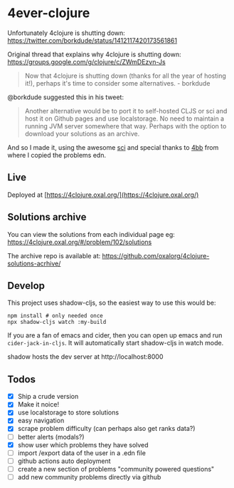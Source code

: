 # 4ever-clojure

Unfortunately 4clojure is shutting down:
https://twitter.com/borkdude/status/1412117420173561861

Original thread that explains why 4clojure is shutting down:
https://groups.google.com/g/clojure/c/ZWmDEzvn-Js

> Now that 4clojure is shutting down (thanks for all the year of hosting it!),
> perhaps it's time to consider some alternatives. - borkdude

@borkdude suggested this in his tweet:

> Another alternative would be to port it to self-hosted CLJS or sci and host it
> on Github pages and use localstorage. No need to maintain a running JVM server
> somewhere that way. Perhaps with the option to download your solutions as an
> archive.

And so I made it, using the awesome [sci](https://github.com/borkdude/sci) and
special thanks to [4bb](https://github.com/porkostomus/4bb) from where I copied
the problems edn.

## Live

Deployed at [https://4clojure.oxal.org/](https://4clojure.oxal.org/)

## Solutions archive

You can view the solutions from each individual page eg: https://4clojure.oxal.org/#/problem/102/solutions

The archive repo is available at: https://github.com/oxalorg/4clojure-solutions-acrhive/

## Develop

This project uses shadow-cljs, so the easiest way to use this would be:

```
npm install # only needed once
npx shadow-cljs watch :my-build
```

If you are a fan of emacs and cider, then you can open up emacs and run
`cider-jack-in-cljs`. It will automatically start shadow-cljs in watch
mode.

shadow hosts the dev server at http://localhost:8000

## Todos

- [x] Ship a crude version
- [x] Make it noice!
- [x] use localstorage to store solutions
- [x] easy navigation
- [x] scrape problem difficulty (can perhaps also get ranks data?)
- [ ] better alerts (modals?)
- [x] show user which problems they have solved
- [ ] import /export data of the user in a .edn file
- [ ] github actions auto deployment
- [ ] create a new section of problems "community powered questions"
- [ ] add new community problems directly via github

